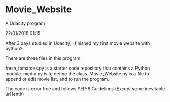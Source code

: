 # Movie_Website
A Udacity program

22/01/2018 01:15

After 3 days studied in Udacity, I finished my first movie website with python2.

There are three files in this program:

fresh_tomatoes.py is a starter code repository that contains a Python module.
media.py is to define the class.
Movie_Website.py is a file to append or edit movie list, and to run the program.

The code is error free and follows PEP-8 Guidelines.(Except some inevitable url lenth)
